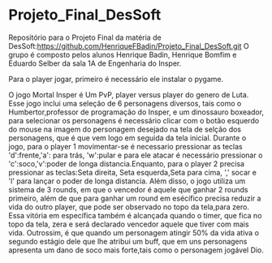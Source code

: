 # Projeto_Final_DesSoft
Repositório para o Projeto Final da matéria de DesSoft:https://github.com/HenriqueFBadin/Projeto_Final_DesSoft.git
O grupo é composto pelos alunos Henrique Badin, Henrique Bomfim e Eduardo Selber da sala 1A de Engenharia do Insper.

Para o player jogar, primeiro é necessário ele instalar o pygame.

O jogo Mortal Insper é Um PvP, player versus player do genero de Luta. Esse jogo inclui uma seleção de 6 personagens diversos, tais como o Humbertor,professor de programação do Insper, e um dinossauro boxeador, para selecionar os personagens é necessário clicar com o botão esquerdo do mouse na imagem do personagem desejado na tela de selção dos personagens, que é que vem logo em seguida da tela inicial. Durante o jogo, para o player 1 movimentar-se é necessario pressionar as teclas 'd':frente,'a': para trás, 'w':pular e para ele atacar é necessário pressionar o 'c':soco,'v':poder de longa distancia.Enquanto, para o player 2 precisa pressionar as teclas:Seta direita, Seta esquerda,Seta para cima, ',' socar e 'l' para lançar o poder de longa distancia. Além disso, o jogo utiliza um sistema de 3 rounds, em que o vencedor é aquele que ganhar 2 rounds primeiro, além de que para ganhar um round em esécífico precisa reduzir a vida do outro player, que pode ser observado no topo da tela,para zero. Essa vitória em específica também é alcançada quando  o timer, que fica no topo da tela, zera e será declarado vencedor aquele que tiver com mais vida. Outrossim, é que quando um personagem atingir 50% da vida ativa o segundo estágio dele que lhe atribui um buff, que em uns personagens apresenta um dano de soco mais forte,tais como o personagem jogável Dio.  